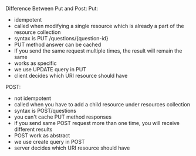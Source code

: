 Difference Between Put and Post:
Put:
* idempotent
* called when modifying a single resource which is already a part of the resource collection
* syntax is PUT /questions/{question-id}
* PUT method answer can be cached
* If you send the same request multiple times, the result will remain the same
* works as specific
* we use UPDATE query in PUT
* client decides which URI resource should have

POST:
* not idempotent
* called when you have to add a child resource under resources collection
* syntax is POST/questions
* you can't cache PUT method responses
* if you send same POST request more than one time, you will receive different results
* POST work as abstract
* we use create query in POST
* server decides which URI resource should have 

